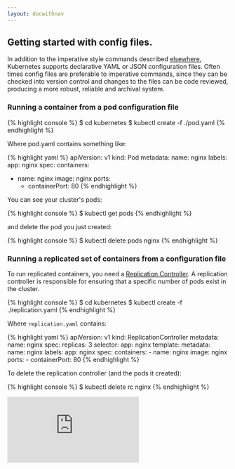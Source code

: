 ```yaml
---
layout: docwithnav
---
```

<!-- BEGIN MUNGE: UNVERSIONED_WARNING -->


<!-- END MUNGE: UNVERSIONED_WARNING -->

## Getting started with config files.

In addition to the imperative style commands described [elsewhere](simple-nginx.html), Kubernetes
supports declarative YAML or JSON configuration files.  Often times config files are preferable
to imperative commands, since they can be checked into version control and changes to the files
can be code reviewed, producing a more robust, reliable and archival system.

### Running a container from a pod configuration file

{% highlight console %}
$ cd kubernetes
$ kubectl create -f ./pod.yaml
{% endhighlight %}

Where pod.yaml contains something like:

{% highlight yaml %}
apiVersion: v1
kind: Pod
metadata:
  name: nginx
  labels:
    app: nginx
spec:
  containers:
  - name: nginx
    image: nginx
    ports:
    - containerPort: 80
{% endhighlight %}

You can see your cluster's pods:

{% highlight console %}
$ kubectl get pods
{% endhighlight %}

and delete the pod you just created:

{% highlight console %}
$ kubectl delete pods nginx
{% endhighlight %}

### Running a replicated set of containers from a configuration file

To run replicated containers, you need a [Replication Controller](replication-controller.html).
A replication controller is responsible for ensuring that a specific number of pods exist in the
cluster.

{% highlight console %}
$ cd kubernetes
$ kubectl create -f ./replication.yaml
{% endhighlight %}

Where `replication.yaml` contains:

{% highlight yaml %}
apiVersion: v1
kind: ReplicationController
metadata:
  name: nginx
spec:
  replicas: 3
  selector:
    app: nginx
  template:
    metadata:
      name: nginx
      labels:
        app: nginx
    spec:
      containers:
      - name: nginx
        image: nginx
        ports:
        - containerPort: 80
{% endhighlight %}

To delete the replication controller (and the pods it created):

{% highlight console %}
$ kubectl delete rc nginx
{% endhighlight %}


<!-- BEGIN MUNGE: GENERATED_ANALYTICS -->
[![Analytics](https://kubernetes-site.appspot.com/UA-36037335-10/GitHub/docs/user-guide/simple-yaml.md?pixel)]()
<!-- END MUNGE: GENERATED_ANALYTICS -->

